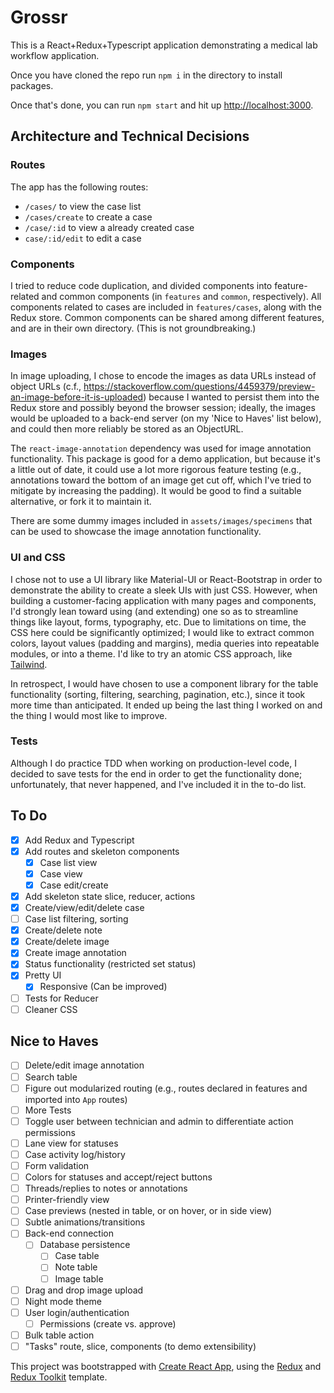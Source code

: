 # Grossr

This is a React+Redux+Typescript application demonstrating a medical lab workflow application.

Once you have cloned the repo run `npm i` in the directory to install packages.

Once that's done, you can run `npm start` and hit up <http://localhost:3000>.

## Architecture and Technical Decisions

### Routes

The app has the following routes:

- `/cases/` to view the case list
- `/cases/create` to create a case
- `/case/:id` to view a already created case
- `case/:id/edit` to edit a case

### Components

I tried to reduce code duplication, and divided components into feature-related and common components (in `features` and `common`, respectively). All components related to cases are included in `features/cases`, along with the Redux store. Common components can be shared among different features, and are in their own directory. (This is not groundbreaking.)

### Images

In image uploading, I chose to encode the images as data URLs instead of object URLs (c.f., <https://stackoverflow.com/questions/4459379/preview-an-image-before-it-is-uploaded>) because I wanted to persist them into the Redux store and possibly beyond the browser session; ideally, the images would be uploaded to a back-end server (on my 'Nice to Haves' list below), and could then more reliably be stored as an ObjectURL.

The `react-image-annotation` dependency was used for image annotation functionality. This package is good for a demo application, but because it's a little out of date, it could use a lot more rigorous feature testing (e.g., annotations toward the bottom of an image get cut off, which I've tried to mitigate by increasing the padding). It would be good to find a suitable alternative, or fork it to maintain it.

There are some dummy images included in `assets/images/specimens` that can be used to showcase the image annotation functionality.

### UI and CSS

I chose not to use a UI library like Material-UI or React-Bootstrap in order to demonstrate the ability to create a sleek UIs with just CSS. However, when building a customer-facing application with many pages and components, I'd strongly lean toward using (and extending) one so as to streamline things like layout, forms, typography, etc. Due to limitations on time, the CSS here could be significantly optimized; I would like to extract common colors, layout values (padding and margins), media queries into repeatable modules, or into a theme. I'd like to try an atomic CSS approach, like [Tailwind](https://tailwindcss.com/).

In retrospect, I would have chosen to use a component library for the table functionality (sorting, filtering, searching, pagination, etc.), since it took more time than anticipated. It ended up being the last thing I worked on and the thing I would most like to improve.

### Tests

Although I do practice TDD when working on production-level code, I decided to save tests for the end in order to get the functionality done; unfortunately, that never happened, and I've included it in the to-do list.

## To Do

- [x] Add Redux and Typescript
- [x] Add routes and skeleton components
  - [x] Case list view
  - [x] Case view
  - [x] Case edit/create
- [x] Add skeleton state slice, reducer, actions
- [x] Create/view/edit/delete case
- [ ] Case list filtering, sorting
- [x] Create/delete note
- [x] Create/delete image
- [x] Create image annotation
- [x] Status functionality (restricted set status)
- [x] Pretty UI
  - [x] Responsive (Can be improved)
- [ ] Tests for Reducer
- [ ] Cleaner CSS

## Nice to Haves

- [ ] Delete/edit image annotation
- [ ] Search table
- [ ] Figure out modularized routing (e.g., routes declared in features and imported into `App` routes)
- [ ] More Tests
- [ ] Toggle user between technician and admin to differentiate action permissions
- [ ] Lane view for statuses
- [ ] Case activity log/history
- [ ] Form validation
- [ ] Colors for statuses and accept/reject buttons
- [ ] Threads/replies to notes or annotations
- [ ] Printer-friendly view
- [ ] Case previews (nested in table, or on hover, or in side view)
- [ ] Subtle animations/transitions
- [ ] Back-end connection
  - [ ] Database persistence
    - [ ] Case table
    - [ ] Note table
    - [ ] Image table
- [ ] Drag and drop image upload
- [ ] Night mode theme
- [ ] User login/authentication
  - [ ] Permissions (create vs. approve)
- [ ] Bulk table action
- [ ] "Tasks" route, slice, components (to demo extensibility)

This project was bootstrapped with [Create React App](https://github.com/facebook/create-react-app), using the [Redux](https://redux.js.org/) and [Redux Toolkit](https://redux-toolkit.js.org/) template.
